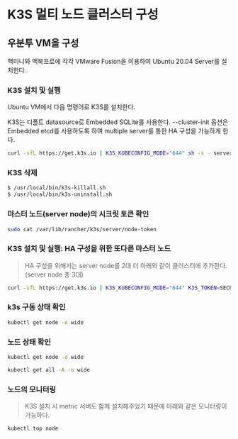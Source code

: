 # K3S 멀티 노드 클러스터 구성


## 우분투 VM을 구성
맥미니와 맥북프로에 각각 VMware Fusion을 이용하여 Ubuntu 20.04 Server를 설치한다.

### K3S 설치 및 실행

Ubuntu VM에서 다음 명령어로 K3S를 설치한다.

K3S는 디폴트 datasource로 Embedded SQLite를 사용한다. --cluster-init 옵션은 Embedded etcd를 사용하도록 하여 multiple server를 통한 HA 구성을 가능하게 한다.

```sh
curl -sfL https://get.k3s.io | K3S_KUBECONFIG_MODE="644" sh -s - server --cluster-init
```

### K3S 삭제
```sh
$ /usr/local/bin/k3s-killall.sh
$ /usr/local/bin/k3s-uninstall.sh
```


### 마스터 노드(server node)의 시크릿 토큰 확인
```sh
sudo cat /var/lib/rancher/k3s/server/node-token
``` 

### K3S 설치 및 실행: HA 구성을 위한 또다른 마스터 노드

> HA 구성을 위해서는 server node를 2대 더 아래와 같이 클러스터에 추가한다. (server node 총 3대)

```sh
curl -sfL https://get.k3s.io | K3S_KUBECONFIG_MODE="644" K3S_TOKEN=SECRET sh -s - server --server https://<ip or hostname of server1>:6443
```




### k3s 구동 상태 확인
```sh
kubectl get node -o wide
```

### 노드 상태 확인
```sh
kubectl get node -o wide
```

```sh
kubectl get all -A -o wide
```

### 노드의 모니터링

> K3S 설치 시 metric 서버도 함께 설치해주었기 때문에 아래와 같은 모니터링이 가능하다. 

```sh
kubectl top node
```